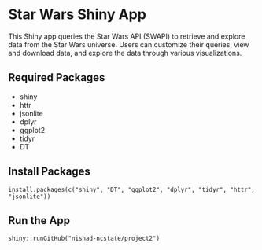 # Star Wars Shiny App

This Shiny app queries the Star Wars API (SWAPI) to retrieve and explore data from the Star Wars universe. Users can customize their queries, view and download data, and explore the data through various visualizations.

## Required Packages

-   shiny
-   httr
-   jsonlite
-   dplyr
-   ggplot2
-   tidyr
-   DT

## Install Packages

```{r}
install.packages(c("shiny", "DT", "ggplot2", "dplyr", "tidyr", "httr", "jsonlite"))
```

## Run the App

```{r}
shiny::runGitHub("nishad-ncstate/project2")
```
